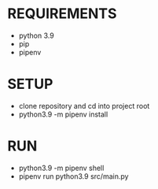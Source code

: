 # REQUIREMENTS
- python 3.9
- pip
- pipenv

# SETUP
- clone repository and cd into project root
- python3.9 -m pipenv install

# RUN
- python3.9 -m pipenv shell
- pipenv run python3.9 src/main.py